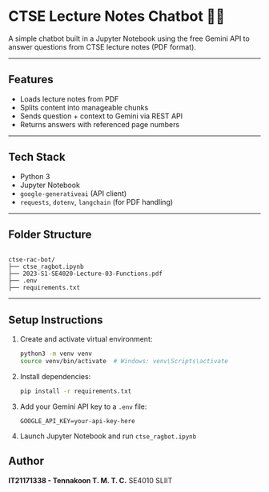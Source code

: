 # CTSE Lecture Notes Chatbot 🤖📘

A simple chatbot built in a Jupyter Notebook using the free Gemini API to answer questions from CTSE lecture notes (PDF format).

---

## Features

- Loads lecture notes from PDF
- Splits content into manageable chunks
- Sends question + context to Gemini via REST API
- Returns answers with referenced page numbers

---

## Tech Stack

- Python 3
- Jupyter Notebook
- `google-generativeai` (API client)
- `requests`, `dotenv`, `langchain` (for PDF handling)

---

## Folder Structure

```

ctse-rac-bot/
├── ctse_ragbot.ipynb
├── 2023-S1-SE4020-Lecture-03-Functions.pdf
├── .env
├── requirements.txt

````

---

## Setup Instructions

1. Create and activate virtual environment:
   ```bash
   python3 -m venv venv
   source venv/bin/activate  # Windows: venv\Scripts\activate
   ```

2. Install dependencies:
   ```bash
   pip install -r requirements.txt
   ````

3. Add your Gemini API key to a `.env` file:

   ```
   GOOGLE_API_KEY=your-api-key-here
   ```

4. Launch Jupyter Notebook and run `ctse_ragbot.ipynb`

## Author

**IT21171338 - Tennakoon T. M. T. C.**
SE4010
SLIIT

